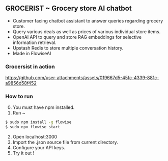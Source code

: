 ## GROCERIST ~ Grocery store AI chatbot

- Customer facing chatbot assistant to answer queries regarding grocery store.
- Query various deals as well as prices of various individual store items.
- OpenAI API to query and store RAG embeddings for selective information retrieval.
- Upstash Redis to store multiple conversation history.
- Made in FlowiseAI

### Grocersist in action

https://github.com/user-attachments/assets/019667d5-45fc-4339-881c-a9856d58f452

### How to run

0. You must have npm installed.
1. Run ~
```bash
$ sudo npm install -g flowise
$ sudo npx flowise start
```
2. Open localhost:3000
3. Import the .json source file from current directory.
4. Configure your API keys.
5. Try it out !
